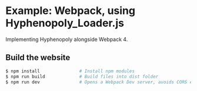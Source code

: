 # Example: Webpack, using Hyphenopoly_Loader.js
Implementing Hyphenopoly alongside Webpack 4.

## Build the website
````bash
$ npm install               # Install npm modules
$ npm run build             # Build files into dist folder
$ npm run dev               # Opens a Webpack Dev server, avoids CORS errors running locally
````
